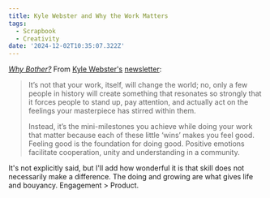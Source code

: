 ```yaml
---
title: Kyle Webster and Why the Work Matters
tags:
  - Scrapbook
  - Creativity
date: '2024-12-02T10:35:07.322Z'
---
```


_[Why Bother?](https://substack.com/home/post/p-152355451)_ From [Kyle Webster's](https://www.kyletwebster.com/) [newsletter](https://substack.com/@kyletwebster):

> It’s not that your work, itself, will change the world; no, only a few people in history will create something that resonates so strongly that it forces people to stand up, pay attention, and actually act on the feelings your masterpiece has stirred within them.
> 
> Instead, it’s the mini-milestones you achieve while doing your work that matter because each of these little ‘wins’ makes you feel good. Feeling good is the foundation for doing good. Positive emotions facilitate cooperation, unity and understanding in a community.

It's not explicitly said, but I'll add how wonderful it is that skill does not necessarily make a difference. The doing and growing are what gives life and bouyancy. Engagement > Product.